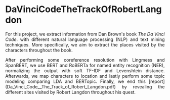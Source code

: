 # DaVinciCodeTheTrackOfRobertLangdon

<p align="justify"> For this project, we extract information from Dan Brown's book <em>The Da Vinci Code</em>. with different natural language processing (NLP) and text mining techniques. More specifically, we aim to extract the places visited by the characters throughout the book.</p>

<p align="justify">
After performing some coreference resolution with Lingmess and SpanBERT, we use BERT and RoBERTa for named entity recognition (NER), normalizing the output with soft TF-IDF and Levenshtein distance. Afterwards, we map characters to location and lastly perform some topic modeling comparing LDA and BERTopic. Finally, we end this [report](Da_Vinci_Code__The_Track_of_Robert_Langdon.pdf) by revealing the different sites visited by Robert Langdon throughout his quest.
</p>

